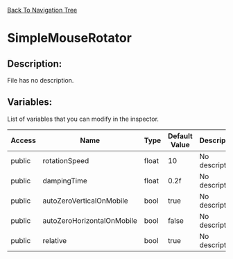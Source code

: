 [Back To Navigation Tree](https://wesleywh.github.io/githubpages/docs/navigation.html)
# SimpleMouseRotator

## Description:
File has no description.

## Variables:
List of variables that you can modify in the inspector.

|Access|Name|Type|Default Value|Description|
|---|---|---|---|---|
|public|rotationSpeed|float|10|No description.|
|public|dampingTime|float|0.2f|No description.|
|public|autoZeroVerticalOnMobile|bool|true|No description.|
|public|autoZeroHorizontalOnMobile|bool|false|No description.|
|public|relative|bool|true|No description.|
